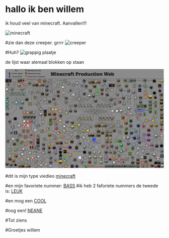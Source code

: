# hallo ik ben willem





ik houd veel van minecraft.
Aanvallen!!!

![minecraft](minecraft.jpg)

#zie dan deze creeper. grrrr
![creeper](creeper.jpg)



#Huh?
![grappig plaatje](funny-pictures-676672_1280.jpg)



de lijst waar alemaal blokken op staan 

![lijst](mine.png)

#dit is mijn type viedieo [minecraft](https://www.youtube.com/watch?v=DFIGhE4y78w)


#en mijn favoriete nummer: [BASS](https://www.youtube.com/watch?v=a59gmGkq_pw)
#ik heb 2 faforiete nummers de tweede is: [LEUK](https://www.youtube.com/watch?v=0t2tjNqGyJI)

#en mog een [COOL](https://www.youtube.com/watch?v=ru0K8uYEZWw)

#nog een! [NEANE](https://www.youtube.com/watch?v=vjW8wmF5VWc)












#Tot ziens


#Groetjes willem
